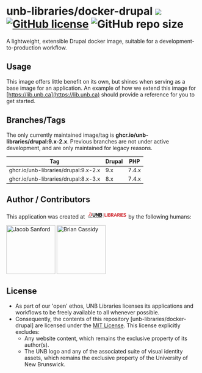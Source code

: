 # unb-libraries/docker-drupal  [![](https://github.com/unb-libraries/docker-drupal/workflows/build-test-deploy/badge.svg?branch=`9.x-1.x`)](https://github.com/unb-libraries/docker-drupal/actions?query=workflow%3Abuild-test-deploy) [![GitHub license](https://img.shields.io/github/license/unb-libraries/docker-drupal)](https://github.com/unb-libraries/lib.unb.ca/blob/prod/LICENSE) ![GitHub repo size](https://img.shields.io/github/repo-size/unb-libraries/docker-drupal?label=lean%20repo%20size)
A lightweight, extensible Drupal docker image, suitable for a development-to-production workflow.

## Usage
This image offers little benefit on its own, but shines when serving as a base image for an application. An example of how we extend this image for [https://lib.unb.ca](https://lib.unb.ca) should provide a reference for you to get started.

## Branches/Tags
The only currently maintained image/tag is **ghcr.io/unb-libraries/drupal:9.x-2.x**. Previous branches are not under active development, and are only maintained for legacy reasons.

|                 Tag                  | Drupal | PHP   |
|:------------------------------------:|--------|-------|
| ghcr.io/unb-libraries/drupal:9.x-2.x |   9.x  | 7.4.x |
| ghcr.io/unb-libraries/drupal:8.x-3.x |   8.x  | 7.4.x |


## Author / Contributors
This application was created at [![UNB Libraries](https://github.com/unb-libraries/assets/raw/master/unblibbadge.png "UNB Libraries")](https://lib.unb.ca) by the following humans:

<a href="https://github.com/JacobSanford"><img src="https://avatars.githubusercontent.com/u/244894?v=3" title="Jacob Sanford" width="128" height="128"></a>
<a href="https://github.com/bricas"><img src="https://avatars.githubusercontent.com/u/18400?v=3" title="Brian Cassidy" width="128" height="128"></a>

## License
- As part of our 'open' ethos, UNB Libraries licenses its applications and workflows to be freely available to all whenever possible.
- Consequently, the contents of this repository [unb-libraries/docker-drupal] are licensed under the [MIT License](http://opensource.org/licenses/mit-license.html). This license explicitly excludes:
  - Any website content, which remains the exclusive property of its author(s).
  - The UNB logo and any of the associated suite of visual identity assets, which remains the exclusive property of the University of New Brunswick.
